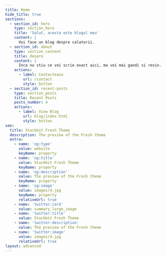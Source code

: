 ```yaml
---
title: Home
hide_title: true
sections:
  - section_id: hero
    type: section_hero
    title: 'Salut, acesta este blogul meu'
    content: |
      Voi face un blog despre calatorii.
  - section_id: about
    type: section_content
    title: despre
    content: |
      Inca nu stiu ce voi scrie exact aici, ma voi mai gandi si revin.
    actions:
      - label: Contacteaza
        url: /contact
        style: button
  - section_id: recent-posts
    type: section_posts
    title: Recent Posts
    posts_number: 4
    actions:
      - label: View Blog
        url: blog/index.html
        style: button
seo:
  title: Stackbit Fresh Theme
  description: The preview of the Fresh theme
  extra:
    - name: 'og:type'
      value: website
      keyName: property
    - name: 'og:title'
      value: Stackbit Fresh Theme
      keyName: property
    - name: 'og:description'
      value: The preview of the Fresh theme
      keyName: property
    - name: 'og:image'
      value: images/4.jpg
      keyName: property
      relativeUrl: true
    - name: 'twitter:card'
      value: summary_large_image
    - name: 'twitter:title'
      value: Stackbit Fresh Theme
    - name: 'twitter:description'
      value: The preview of the Fresh theme
    - name: 'twitter:image'
      value: images/4.jpg
      relativeUrl: true
layout: advanced
---
```


